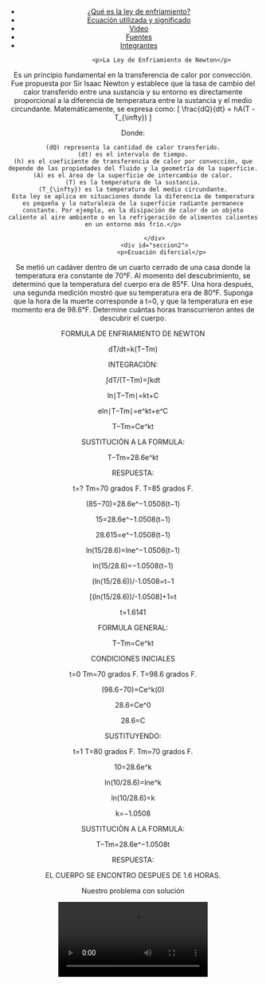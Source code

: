 <!DOCTYPE html>
<html>
    <head>
        <meta name="viewport" content="width=device-width, initial-scale=1">
        <meta charset="utf-8">
        <title>Hipervinculos</title>
        <link rel="stylesheet" href="tiezo.css">
    </head>
    <body>
        <script>
alert("“¡Saludos, estudiantes y maestros!” ");
alert("“Hoy exploraremos la ecuación diferencial y la Ley de Enfriamiento.”");
alert("“Para acceder a las secciones relevantes, utilicen la barra de navegación o deslizar su dedo.”");
alert("Esperamos que disfruten de su día.");
        </script>
        <header>
            <nav class="menu">
                <ul>
                    <li><a href="#seccion1">¿Qué es la ley de enfriamiento?</a></li>
                    <li><a href="#seccion2">Ecuación utilizada y significado</a></li>
                    <li><a href="#seccion3">Video</a></li>
                    <li><a href="#seccion4">Fuentes</a></li>
                    <li><a href="#seccion5">Integrantes</a></li>
                </ul>
            </nav>
        <section>
                <div id="seccion1">
                    
                    <p>La Ley de Enfriamiento de Newton</p>
<p> Es un principio fundamental en la transferencia de calor por convección. Fue propuesta por Sir Isaac Newton y establece que la tasa de cambio del calor transferido entre una sustancia y su entorno es directamente proporcional a la diferencia de temperatura entre la sustancia y el medio circundante. Matemáticamente, se expresa como:
    [ \frac{dQ}{dt} = hA(T - T_{\infty}) ]
</p>
<p>Donde:

    (dQ) representa la cantidad de calor transferido.
    (dt) es el intervalo de tiempo.
    (h) es el coeficiente de transferencia de calor por convección, que depende de las propiedades del fluido y la geometría de la superficie.
    (A) es el área de la superficie de intercambio de calor.
    (T) es la temperatura de la sustancia.
    (T_{\infty}) es la temperatura del medio circundante.
    Esta ley se aplica en situaciones donde la diferencia de temperatura es pequeña y la naturaleza de la superficie radiante permanece constante. Por ejemplo, en la disipación de calor de un objeto caliente al aire ambiente o en la refrigeración de alimentos calientes en un entorno más frío.</p>
                    
                </div>
                <div id="seccion2">
                    <p>Ecuación difercial</p>
<p>Se metió un cadáver dentro de un cuarto cerrado de una casa donde la temperatura era 
    constante de 70°F. Al momento del descubrimiento, se determinó que la temperatura del 
    cuerpo era de 85°F. Una hora después, una segunda medición mostró que su temperatura era 
    de 80°F. Suponga que la hora de la muerte corresponde a t=0, y que la temperatura en ese 
    momento era de 98.6°F. Determine cuántas horas transcurrieron antes de descubrir el 
    cuerpo.</p>
    <p>FORMULA DE ENFRIAMIENTO DE NEWTON </p> 
    <p>dT/dt=k(T−Tm)</p>  
    <p>INTEGRACIÒN:</p>
    <p>∫dT/(T−Tm)=∫kdt</p>
    <p>ln∣T−Tm∣=kt+C </p>
    <p>eln∣T−Tm∣=e^kt+e^C </p>
    <p>T−Tm=Ce^kt </p>
    <p>SUSTITUCIÒN A LA FORMULA:</p>
    <p>T−Tm=28.6e^kt   </p>
    <p>RESPUESTA: </p>
    <p>t=?   Tm=70 grados F.       T=85 grados F. </p>
    <p>(85−70)=28.6e^−1.0508(t−1) </p>
    <p>15=28.6e^−1.0508(t−1) </p>
    <p>28.615=e^−1.0508(t−1)</p>
    <p>ln(15/28.6)=lne^−1.0508(t−1) </p>
    <p>ln(15/28.6)=−1.0508(t−1)</p>
    <p>(ln(15/28.6))/-1.0508=t−1 </p>
    <p>[(ln(15/28.6))/-1.0508]+1=t</p>
    <p>t=1.6141  </p>
    <p class="derecha">FORMULA GENERAL:</p>
    <p class="derecha1">T−Tm=Ce^kt </p>
    <p class="derecha2">CONDICIONES INICIALES</p>
    <p class="derecha3">t=0        Tm=70 grados F.       T=98.6 grados F. </p>
    <p class="derecha4">(98.6−70)=Ce^k(0) </p>
    <p class="derecha5">28.6=Ce^0</p>
    <p class="derecha6">28.6=C</p>
    <p class="derecha7">SUSTITUYENDO: </p>
    <p class="derecha8">t=1     T=80 grados F.  Tm=70 grados F. </p>
    <p class="derecha9">10=28.6e^k </p>
    <p class="derecha10">ln(10/28.6)=lne^k</p>
    <p class="derecha11">ln(10/28.6)=k </p>
    <p class="derecha12">k=−1.0508 </p>
    <p class="derecha13">SUSTITUCIÒN A LA FORMULA:</p>
    <p class="derecha14">T−Tm=28.6e^−1.0508t </p>
    <p class="final">RESPUESTA: </p>
    <p class="final1">EL CUERPO SE ENCONTRO DESPUES DE 1.6 HORAS.</p>
                </div>
                <div id="seccion3">
                    <p>Nuestro problema con solución</p>
<p></p>
<video class="video" controls>
    <source src="tiezo1.mp4" type="video/mp4">

                </div>
                <div id="seccion4">
                    <p>INFORMACIÓN</p>
                    <p>Zill, D. G., Wright, W. S., & Cullen, M. R. (2019). Matemáticas avanzadas para ingeniería (4ª ed.). McGraw-Hill.</p>
                    <p>Newton, I. (1701). Scala graduum Caloris. Philosophical Transactions, 33, 161-172.</p>
                    <p>https://es.wikipedia.org/wiki/Ley_del_enfriamiento_de_Newton</p>
                    </div>
                <div id="seccion5">
                    <p class="inte">NOMBRES</p>
                    <p class="inte">Rosales Hurtado Fatima Nallely</p>
                    <p class="inte">Alvarez Cervantes Brenda Malinaly</p>
                    <p class="inte">Galicia Vazquesz Isaac Aarón</p>
                    <p class="inte" >Urbina Díaz Daniela</p>
                </div>
		
            </section>
        </header>
    </body>
</html>
